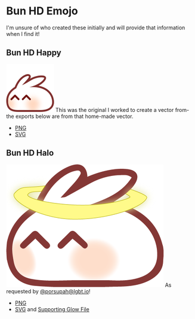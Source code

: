 # Bun HD Emojo
I'm unsure of who created these initially and will provide that information when I find it!

## Bun HD Happy
![A happy looking bunny lump!](https://github.com/psydwannabe/mastodon-snippets/raw/master/Custom%20Emojo/bunhd/png/bunhdhappy.png)
This was the original I worked to create a vector from- the exports below are from that home-made vector.
* [PNG](https://github.com/psydwannabe/mastodon-snippets/raw/master/Custom%20Emojo/bunhd/png/bunhdhappy.png)
* [SVG](https://github.com/psydwannabe/mastodon-snippets/raw/master/Custom%20Emojo/bunhd/svg/bunhdhappy.svg)

## Bun HD Halo
![A happy looking bunny lump with a halo!](https://github.com/psydwannabe/mastodon-snippets/raw/master/Custom%20Emojo/bunhd/png/bunhdhalo.png)
As requested by [@porsupah@lgbt.io](https://lgbt.io/@porsupah)!
* [PNG](https://github.com/psydwannabe/mastodon-snippets/raw/master/Custom%20Emojo/bunhd/png/bunhdhalo.png)
* [SVG](https://github.com/psydwannabe/mastodon-snippets/raw/master/Custom%20Emojo/bunhd/svg/bunhdhalo.svg) and [Supporting Glow File](https://github.com/psydwannabe/mastodon-snippets/raw/master/Custom%20Emojo/bunhd/svg/bunhdhalo.svg-glow.png)